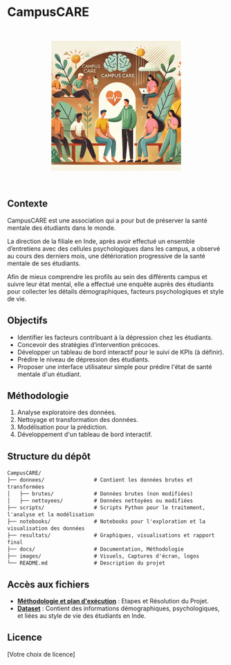 # CampusCARE

<br>
<p align="center">
  <img src="./images/CampusCare.webp" alt="Campus Care" width="300">
</p>
<br>


## Contexte
CampusCARE est une association qui a pour but de préserver la santé mentale des étudiants dans le monde.

La direction de la filiale en Inde, après avoir effectué un ensemble d’entretiens avec des cellules psychologiques dans les campus, a observé au cours des derniers mois, une détérioration progressive de la santé mentale de ses étudiants.

Afin de mieux comprendre les profils au sein des différents campus et suivre leur état mental, elle a effectué une enquête auprès des étudiants pour collecter les détails démographiques, facteurs psychologiques et style de vie.

## Objectifs
- Identifier les facteurs contribuant à la dépression chez les étudiants.
- Concevoir des stratégies d’intervention précoces.
- Développer un tableau de bord interactif pour le suivi de KPIs (à définir).
- Prédire le niveau de dépression des étudiants.
- Proposer une interface utilisateur simple pour prédire l'état de santé mentale d'un étudiant.

## Méthodologie
1. Analyse exploratoire des données.
2. Nettoyage et transformation des données.
3. Modélisation pour la prédiction.
4. Développement d'un tableau de bord interactif.

## Structure du dépôt
```
CampusCARE/
├── donnees/                # Contient les données brutes et transformées
│   ├── brutes/             # Données brutes (non modifiées)
│   ├── nettoyees/          # Données nettoyées ou modifiées
├── scripts/                # Scripts Python pour le traitement, l'analyse et la modélisation
├── notebooks/              # Notebooks pour l'exploration et la visualisation des données
├── resultats/              # Graphiques, visualisations et rapport final
├── docs/                   # Documentation, Méthodologie
├── images/                 # Visuels, Captures d'écran, logos
└── README.md               # Description du projet
```
## Accès aux fichiers
- **[Méthodologie et plan d'exécution](./docs/methodologie.md)** : Etapes et Résolution du Projet.
- **[Dataset](./donnees/brute/dataset.csv)** : Contient des informations démographiques, psychologiques, et liées au style de vie des étudiants en Inde.

## Licence
[Votre choix de licence]
